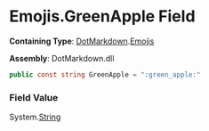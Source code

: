 # Emojis\.GreenApple Field

**Containing Type**: [DotMarkdown](../../README.md)\.[Emojis](../README.md)

**Assembly**: DotMarkdown\.dll

```csharp
public const string GreenApple = ":green_apple:"
```

### Field Value

System\.[String](https://docs.microsoft.com/en-us/dotnet/api/system.string)